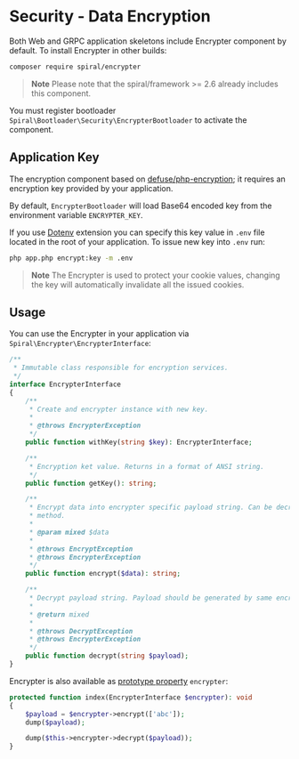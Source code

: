 # Security - Data Encryption
Both Web and GRPC application skeletons include Encrypter component by default. To install Encrypter in other builds:

```bash
composer require spiral/encrypter
```

> **Note**
> Please note that the spiral/framework >= 2.6 already includes this component.

You must register bootloader `Spiral\Bootloader\Security\EncrypterBootloader` to activate the component. 

## Application Key
The encryption component based on [defuse/php-encryption](https://github.com/defuse/php-encryption); it requires an encryption key provided by your application. 

By default, `EncrypterBootloader` will load Base64 encoded key from the environment variable `ENCRYPTER_KEY`.

If you use [Dotenv](/extension/dotenv.md) extension you can specify this key value in `.env` file located in the root of your application. To issue new key into `.env` run:

```bash
php app.php encrypt:key -m .env
```

> **Note**
> The Encrypter is used to protect your cookie values, changing the key will automatically invalidate all the
issued cookies. 

## Usage
You can use the Encrypter in your application via `Spiral\Encrypter\EncrypterInterface`:

```php
/**
 * Immutable class responsible for encryption services.
 */
interface EncrypterInterface
{
    /**
     * Create and encrypter instance with new key.
     *
     * @throws EncrypterException
     */
    public function withKey(string $key): EncrypterInterface;

    /**
     * Encryption ket value. Returns in a format of ANSI string.
     */
    public function getKey(): string;

    /**
     * Encrypt data into encrypter specific payload string. Can be decrypted only using decrypt()
     * method.
     *
     * @param mixed $data
     *
     * @throws EncryptException
     * @throws EncrypterException
     */
    public function encrypt($data): string;

    /**
     * Decrypt payload string. Payload should be generated by same encrypter using encrypt() method.
     *
     * @return mixed
     *
     * @throws DecryptException
     * @throws EncrypterException
     */
    public function decrypt(string $payload);
}
```

Encrypter is also available as [prototype property](/basics/prototype.md) `encrypter`:

```php
protected function index(EncrypterInterface $encrypter): void
{
    $payload = $encrypter->encrypt(['abc']);
    dump($payload);

    dump($this->encrypter->decrypt($payload));
}
```
